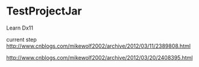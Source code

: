 # TestProjectJar
Learn Dx11

current step
http://www.cnblogs.com/mikewolf2002/archive/2012/03/11/2389808.html

http://www.cnblogs.com/mikewolf2002/archive/2012/03/20/2408395.html